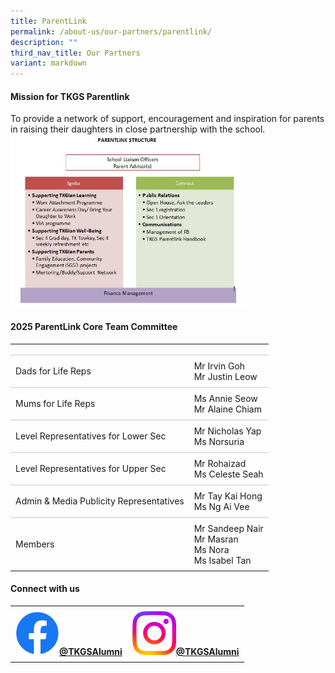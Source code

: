 ```yaml
---
title: ParentLink
permalink: /about-us/our-partners/parentlink/
description: ""
third_nav_title: Our Partners
variant: markdown
---
```

<style>
table {
    width: 100%;
    border-collapse: collapse; /* Removes spacing between cells */
}

th, td {
    padding: 8px;
    text-align: left;
}

tr {
    border-bottom: 2px solid #e0e0e0; /* subtle gray line like your example */
}

tr:last-child {
    border-bottom: none; /* removes border from the last row if not needed */
}
</style>

<h4><strong>Mission for TKGS Parentlink</strong></h4>
To provide a network of support, encouragement and inspiration for parents in raising their daughters in close partnership with the school.

<img style="width: 75%;" src="/images/pl1.png">

<h4><strong>2025 ParentLink Core Team Committee</strong></h4> 
<table>
    <tbody>
        <tr>
					<th style="text-align: center;" colspan="2"></th>
			</tr>
			<tr>
					<td>Dads for Life Reps</td>
					<td>
						<div>Mr Irvin Goh</div>
						<div>Mr Justin Leow</div>
			</td></tr>
			<tr>
					<td>Mums for Life Reps</td>
					<td>
						<div>Ms Annie Seow</div>
						<div>Mr Alaine Chiam</div>
			</td></tr>
			<tr>
					<td>Level Representatives for Lower Sec</td>
					<td>
						<div>Mr Nicholas Yap</div>
						<div>Ms Norsuria</div>
			</td></tr>
			<tr>
					<td>Level Representatives for Upper Sec</td>
					<td>
						<div>Mr Rohaizad</div>
						<div>Ms Celeste Seah</div>
			</td></tr>
			<tr>
					<td>Admin &amp; Media Publicity Representatives</td>
					<td>
						<div>Mr Tay Kai Hong</div>
						<div>Ms Ng Ai Vee</div>
			</td></tr>
			<tr>
					<td>Members</td>
					<td>
						<div>Mr Sandeep Nair</div>
						<div>Mr Masran</div>
						<div>Ms Nora</div>
						<div>Ms Isabel Tan</div>
			</td></tr>
	</tbody>
</table>

<h4><strong>Connect with us</strong></h4>
<table>
	<tbody>
		<tr>
			<td style="text-align: center"><b><a href="https://www.facebook.com/profile.php?id=100057374841835"><img style="width: 70px;" src="/images/Standard/FB_icon.png">@TKGSAlumni</a></b>
			</td>
			<td style="text-align: center"><b>
		<a href="https://www.instagram.com/tkgs.alumni/?igshid=YmMyMTA2M2Y%3D"><img style="width: 70px;" src="/images/Standard/IG_icon.png">@TKGSAlumni</a></b></td></tr></tbody></table>
